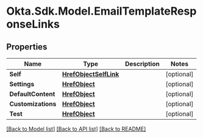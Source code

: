 # Okta.Sdk.Model.EmailTemplateResponseLinks

## Properties

Name | Type | Description | Notes
------------ | ------------- | ------------- | -------------
**Self** | [**HrefObjectSelfLink**](HrefObjectSelfLink.md) |  | [optional] 
**Settings** | [**HrefObject**](HrefObject.md) |  | [optional] 
**DefaultContent** | [**HrefObject**](HrefObject.md) |  | [optional] 
**Customizations** | [**HrefObject**](HrefObject.md) |  | [optional] 
**Test** | [**HrefObject**](HrefObject.md) |  | [optional] 

[[Back to Model list]](../README.md#documentation-for-models) [[Back to API list]](../README.md#documentation-for-api-endpoints) [[Back to README]](../README.md)

